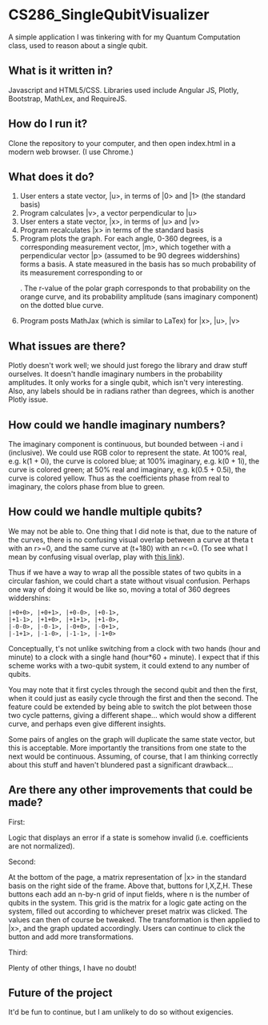 # CS286_SingleQubitVisualizer

A simple application I was tinkering with for my Quantum Computation class, used to reason about a single qubit.

## What is it written in?

Javascript and HTML5/CSS. Libraries used include Angular JS, Plotly, Bootstrap, MathLex, and RequireJS.

## How do I run it?

Clone the repository to your computer, and then open index.html in a modern web browser. (I use Chrome.)

## What does it do?

1. User enters a state vector, |u>, in terms of |0> and |1> (the standard basis)
2. Program calculates |v>, a vector perpendicular to |u>
3. User enters a state vector, |x>, in terms of |u> and |v>
4. Program recalculates |x> in terms of the standard basis
5. Program plots the graph. For each angle, 0-360 degrees, is a corresponding measurement vector, |m>,
   which together with a perpendicular vector |p> (assumed to be 90 degrees widdershins) forms
   a basis. A state measured in the basis has so much probability of its measurement corresponding
   to <m> or <p>. The r-value of the polar graph corresponds to that probability on the orange curve,
   and its probability amplitude (sans imaginary component) on the dotted blue curve.
6. Program posts MathJax (which is similar to LaTex) for |x>, |u>, |v>

## What issues are there?

Plotly doesn't work well; we should just forego the library and draw stuff ourselves. It doesn't
handle imaginary numbers in the probability amplitudes. It only works for a single qubit, 
which isn't very interesting. Also, any labels should be in radians rather than degrees, which
is another Plotly issue.

## How could we handle imaginary numbers?

The imaginary component is continuous, but bounded between -i and i (inclusive). We could use RGB
color to represent the state. At 100% real, e.g. k(1 + 0i), the curve is colored blue; at 100% 
imaginary, e.g. k(0 + 1i), the curve is colored green; at 50% real and imaginary, e.g. k(0.5 + 0.5i),
the curve is colored yellow. Thus as the coefficients phase from real to imaginary, the colors
phase from blue to green.

## How could we handle multiple qubits?

We may not be able to. One thing that I did note is that, due to the nature of the curves, there is
no confusing visual overlap between a curve at theta t with an r>=0, and the same curve at
(t+180) with an r<=0. (To see what I mean by confusing visual overlap, play with [this link](1)).

Thus if we have a way to wrap all the possible states of two qubits in a circular fashion, we 
could chart a state without visual confusion. Perhaps one way of doing it would be like so,
moving a total of 360 degrees widdershins:

    |+0+0>, |+0+1>, |+0-0>, |+0-1>,
    |+1-1>, |+1+0>, |+1+1>, |+1-0>,
    |-0-0>, |-0-1>, |-0+0>, |-0+1>,
    |-1+1>, |-1-0>, |-1-1>, |-1+0>
    
Conceptually, t's not unlike switching from a clock with two hands (hour and minute) to a clock
with a single hand (hour*60 + minute). I expect that if this scheme works with a two-qubit
system, it could extend to any number of qubits.

You may note that it first cycles through the second qubit and then the first, when it could
just as easily cycle through the first and then the second. The feature could be extended by
being able to switch the plot between those two cycle patterns, giving a different shape...
which would show a different curve, and perhaps even give different insights.
    
Some pairs of angles on the graph will duplicate the same state vector, but this is acceptable.
More importantly the transitions from one state to the next would be continuous. Assuming, of
course, that I am thinking correctly about this stuff and haven't blundered past a significant
drawback...

## Are there any other improvements that could be made?

First:

Logic that displays an error if a state is somehow invalid (i.e. coefficients are not
normalized).

Second:

At the bottom of the page, a matrix representation of |x> in the standard basis
on the right side of the frame. Above that, buttons for I,X,Z,H. These buttons each
add an n-by-n grid of input fields, where n is the number of qubits in the system.
This grid is the matrix for a logic gate acting on the system, filled out according
to whichever preset matrix was clicked. The values can then of course be tweaked.
The transformation is then applied to |x>, and the graph updated accordingly. Users 
can continue to click the button and add more transformations.

Third:

Plenty of other things, I have no doubt!

## Future of the project

It'd be fun to continue, but I am unlikely to do so without exigencies.

[1]: https://www.desmos.com/calculator/0ovfwwmfrb
